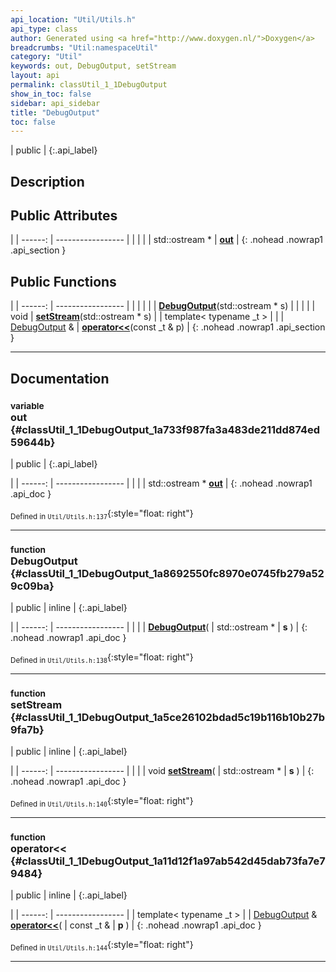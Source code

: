 ```yaml
---
api_location: "Util/Utils.h"
api_type: class
author: Generated using <a href="http://www.doxygen.nl/">Doxygen</a>
breadcrumbs: "Util:namespaceUtil"
category: "Util"
keywords: out, DebugOutput, setStream
layout: api
permalink: classUtil_1_1DebugOutput
show_in_toc: false
sidebar: api_sidebar
title: "DebugOutput"
toc: false
---
```


| public |
{:.api_label}

## Description





## Public Attributes

|
| ------: | ----------------- |
|  | |
| std::ostream * | **[out](#classUtil_1_1DebugOutput_1a733f987fa3a483de211dd874ed59644b)**  |
{: .nohead .nowrap1 .api_section }


## Public Functions

|
| ------: | ----------------- |
|  | |
|  | **[DebugOutput](#classUtil_1_1DebugOutput_1a8692550fc8970e0745fb279a529c09ba)**(std::ostream * s) |
|  | |
| void | **[setStream](#classUtil_1_1DebugOutput_1a5ce26102bdad5c19b116b10b27b9fa7b)**(std::ostream * s) |
| template< typename _t  >  | |
| [DebugOutput](classUtil_1_1DebugOutput) & | **[operator&lt;&lt;](#classUtil_1_1DebugOutput_1a11d12f1a97ab542d45dab73fa7e79484)**(const _t & p) |
{: .nohead .nowrap1 .api_section }


-------------------------------------------------------------------

## Documentation

### <small>variable</small><br/> out {#classUtil_1_1DebugOutput_1a733f987fa3a483de211dd874ed59644b}

| public |
{:.api_label}

|
| ------: | ----------------- |
|  |
| std::ostream * **[out](#classUtil_1_1DebugOutput_1a733f987fa3a483de211dd874ed59644b)**  |
{: .nohead .nowrap1 .api_doc }





<sub>Defined in `Util/Utils.h:137`</sub>{:style="float: right"}

-------------------------------------------------------------------

### <small>function</small><br/> DebugOutput {#classUtil_1_1DebugOutput_1a8692550fc8970e0745fb279a529c09ba}

| public | inline |
{:.api_label}

|
| ------: | ----------------- |
|  |
|  **[DebugOutput](#classUtil_1_1DebugOutput_1a8692550fc8970e0745fb279a529c09ba)**( | std::ostream * | **s** ) |
{: .nohead .nowrap1 .api_doc }





<sub>Defined in `Util/Utils.h:138`</sub>{:style="float: right"}

-------------------------------------------------------------------

### <small>function</small><br/> setStream {#classUtil_1_1DebugOutput_1a5ce26102bdad5c19b116b10b27b9fa7b}

| public | inline |
{:.api_label}

|
| ------: | ----------------- |
|  |
| void **[setStream](#classUtil_1_1DebugOutput_1a5ce26102bdad5c19b116b10b27b9fa7b)**( | std::ostream * | **s** ) |
{: .nohead .nowrap1 .api_doc }





<sub>Defined in `Util/Utils.h:140`</sub>{:style="float: right"}

-------------------------------------------------------------------

### <small>function</small><br/> operator&lt;&lt; {#classUtil_1_1DebugOutput_1a11d12f1a97ab542d45dab73fa7e79484}

| public | inline |
{:.api_label}

|
| ------: | ----------------- |
| template< typename _t  > |
| [DebugOutput](classUtil_1_1DebugOutput) & **[operator&lt;&lt;](#classUtil_1_1DebugOutput_1a11d12f1a97ab542d45dab73fa7e79484)**( | const _t & | **p** ) |
{: .nohead .nowrap1 .api_doc }





<sub>Defined in `Util/Utils.h:144`</sub>{:style="float: right"}

-------------------------------------------------------------------

